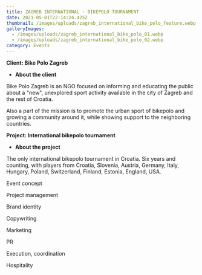 ```yaml
---
title: ZAGREB INTERNATIONAL - BIKEPOLO TOURNAMENT
date: 2021-05-01T22:14:24.425Z
thumbnail: /images/uploads/zagreb_international_bike_polo_feature.webp
galleryImages:
  - /images/uploads/zagreb_international_bike_polo_01.webp
  - /images/uploads/zagreb_international_bike_polo_02.webp
category: Events
---
```

**Client: Bike Polo Zagreb**

* **About the client** 

Bike Polo Zagreb is an NGO focused on informing and educating the public about a "new", unexplored sport activity available in the city of Zagreb and the rest of Croatia. 

Also a part of the mission is to promote the urban sport of bikepolo and growing a community around it, while showing support to the neighboring countries.  

**Project: International bikepolo tournament**

* **About the project** 

The only international bikepolo tournament in Croatia. Six years and counting, with players from Croatia, Slovenia, Austria, Germany, Italy, Hungary, Poland, Switzerland, Finland, Estonia, England, USA.   

Event concept

Project management

Brand identity

Copywriting

Marketing

PR

Execution, coordination 

Hospitality